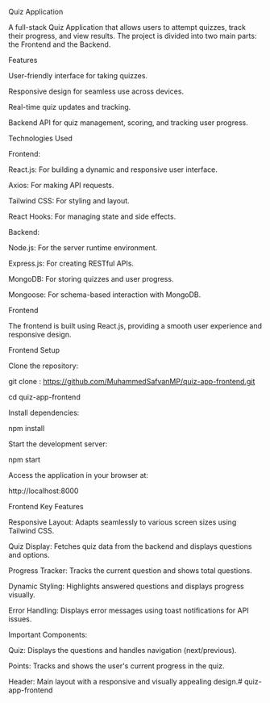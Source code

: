 Quiz Application

A full-stack Quiz Application that allows users to attempt quizzes, track their progress, and view results. The project is divided into two main parts: the Frontend and the Backend.


Features

User-friendly interface for taking quizzes.

Responsive design for seamless use across devices.

Real-time quiz updates and tracking.

Backend API for quiz management, scoring, and tracking user progress.

Technologies Used

Frontend:

React.js: For building a dynamic and responsive user interface.

Axios: For making API requests.

Tailwind CSS: For styling and layout.

React Hooks: For managing state and side effects.

Backend:

Node.js: For the server runtime environment.

Express.js: For creating RESTful APIs.

MongoDB: For storing quizzes and user progress.

Mongoose: For schema-based interaction with MongoDB.

Frontend

The frontend is built using React.js, providing a smooth user experience and responsive design.

Frontend Setup

Clone the repository:

git clone : https://github.com/MuhammedSafvanMP/quiz-app-frontend.git

cd quiz-app-frontend

Install dependencies:

npm install

Start the development server:

npm start

Access the application in your browser at:

http://localhost:8000

Frontend Key Features

Responsive Layout: Adapts seamlessly to various screen sizes using Tailwind CSS.

Quiz Display: Fetches quiz data from the backend and displays questions and options.

Progress Tracker: Tracks the current question and shows total questions.

Dynamic Styling: Highlights answered questions and displays progress visually.

Error Handling: Displays error messages using toast notifications for API issues.

Important Components:

Quiz: Displays the questions and handles navigation (next/previous).

Points: Tracks and shows the user's current progress in the quiz.

Header: Main layout with a responsive and visually appealing design.# quiz-app-frontend
